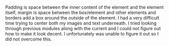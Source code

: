 Padding is space between the inner content of the element and the element itself, margin is space between the box/element and other elements and borders add a box around the outside of the element.
I had a very difficult time trying to center both my images and text underneath. I tried looking through previous modules along with the current and I could not figure out how to make it look decent. I unfortunately was unable to figure it out so I did not overcome this.
